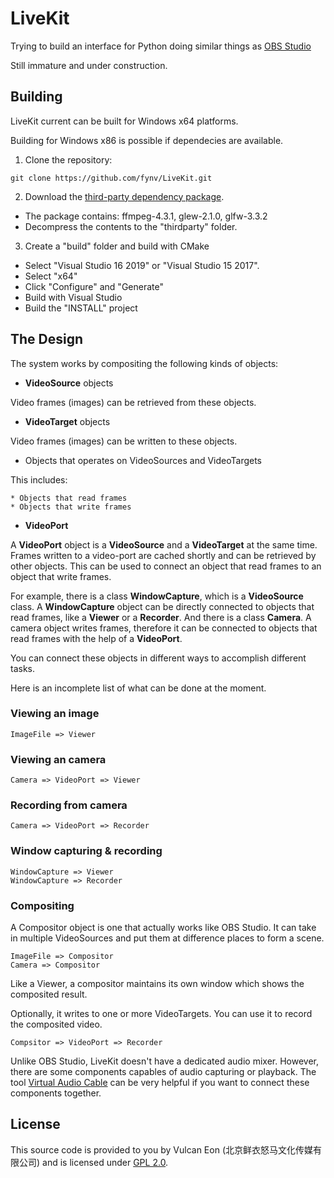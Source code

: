 # LiveKit

Trying to build an interface for Python doing similar things as [OBS Studio](https://github.com/obsproject/obs-studio)

Still immature and under construction.

## Building 

LiveKit current can be built for Windows x64 platforms.

Building for Windows x86 is possible if dependecies are available.

1. Clone the repository:
```
git clone https://github.com/fynv/LiveKit.git
```

2. Download the [third-party dependency package](https://raw.githubusercontent.com/fynv/fynv.github.io/master/LiveKit-thirdparty-depends-win64.zip).

* The package contains: ffmpeg-4.3.1, glew-2.1.0, glfw-3.3.2
* Decompress the contents to the "thirdparty" folder.

3. Create a "build" folder and build with CMake

* Select "Visual Studio 16 2019" or "Visual Studio 15 2017".
* Select "x64"
* Click "Configure" and "Generate"
* Build with Visual Studio
* Build the "INSTALL" project

## The Design

The system works by compositing the following kinds of objects:

* **VideoSource** objects

Video frames (images) can be retrieved from these objects.

* **VideoTarget** objects

Video frames (images) can be written to these objects.

* Objects that operates on VideoSources and VideoTargets

This includes:
    
    * Objects that read frames
    * Objects that write frames

* **VideoPort** 

A **VideoPort** object is a **VideoSource** and a **VideoTarget** at the same time. Frames written to a video-port are cached shortly and can be retrieved by other objects. This can be used to connect an object that read frames to an object that write frames.

For example, there is a class **WindowCapture**, which is a **VideoSource** class. A **WindowCapture** object can be directly connected to objects that read frames, like a **Viewer** or a **Recorder**. And there is a class **Camera**. A camera object writes frames, therefore it can be connected to objects that read frames with the help of a **VideoPort**.

You can connect these objects in different ways to accomplish different tasks.

Here is an incomplete list of what can be done at the moment.

### Viewing an image
```
ImageFile => Viewer
```

### Viewing an camera
```
Camera => VideoPort => Viewer
```

### Recording from camera
```
Camera => VideoPort => Recorder
```

### Window capturing & recording
```
WindowCapture => Viewer
WindowCapture => Recorder
```

### Compositing
A Compositor object is one that actually works like OBS Studio. It can take in multiple VideoSources and put them at difference places to form a scene.

```
ImageFile => Compositor
Camera => Compositor
```

Like a Viewer, a compositor maintains its own window which shows the composited result.

Optionally, it writes to one or more VideoTargets. You can use it to record the composited video.

```
Compsitor => VideoPort => Recorder
```

Unlike OBS Studio, LiveKit doesn't have a dedicated audio mixer. However, there are some components capables of audio capturing or playback. The tool [Virtual Audio Cable](https://vb-audio.com/Cable/) can be very helpful if you want to connect these components together.

## License

This source code is provided to you by Vulcan Eon (北京鲜衣怒马文化传媒有限公司) 
and is licensed under [GPL 2.0](https://github.com/fynv/LiveKit/blob/master/LICENSE).

